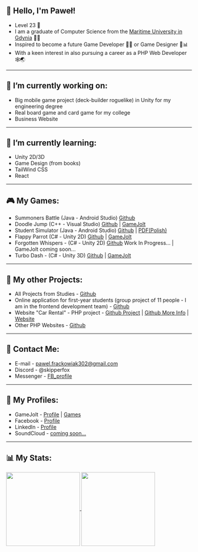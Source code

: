 ## 👋 Hello, I'm Paweł!

- Level 23 👾
- I am a graduate of Computer Science from the [Maritime University in Gdynia](https://umg.edu.pl) 👨‍🎓
- Inspired to become a future Game Developer 👨‍💻 or Game Designer 📝📊
- With a keen interest in also pursuing a career as a PHP Web Developer 🕸🌏

---

## 🔭 I’m currently working on:
  - Big mobile game project (deck-builder roguelike) in Unity for my engineering degree
  - Real board game and card game for my college
  - Business Website 

---

## 🌱 I’m currently learning:
  - Unity 2D/3D
  - Game Design (from books)
  - TailWind CSS
  - React

---

## 🎮 My Games:
  - Summoners Battle (Java - Android Studio) [Github](https://github.com/pfrackowiak01/Summoners_Battle_Game)
  - Doodle Jump (C++ - Visual Studio) [Github](https://github.com/pfrackowiak01/Doodle_Jump_Game) | [GameJolt](https://gamejolt.com/games/doodlejump/807497)
  - Student Simulator (Java - Android Studio) [Github](https://github.com/pfrackowiak01/Student_Simulator) | [PDF(Polish)](https://github.com/pfrackowiak01/Student_Simulator/blob/main/Opis_Aplikacji_Pawel_Frackowiak.pdf)
  - Flappy Parrot (C\# - Unity 2D) [Github](https://github.com/pfrackowiak01/Flappy_Parrot_Game) | [GameJolt](https://gamejolt.com/games/flappyparrot/817512)
  - Forgotten Whispers - (C\# - Unity 2D) [Github](https://github.com/pfrackowiak01/Forgotten_Whispers_Game) Work In Progress... | GameJolt coming soon...
  - Turbo Dash - (C\# - Unity 3D) [Github](https://github.com/pfrackowiak01/Turbo_Dash_Game) | [GameJolt](https://gamejolt.com/games/turbodash/829803)

---

## 📁 My other Projects:
  - All Projects from Studies - [Github](https://github.com/pfrackowiak01/Studies/blob/main/README.md)
  - Online application for first-year students (group project of 11 people - I am in the frontend development team) - [Github](https://github.com/magdadobek/AIIM1Project)
  - Website "Car Rental" - PHP project - [Github Project](https://github.com/pfrackowiak01/wypozyczalnia_samochodow) | [Github More Info](https://github.com/pfrackowiak01/Studies/blob/main/PSI%20-%20(5%20sem)/README.md) | [Website](https://foka.umg.edu.pl/~s47620/wypozyczalnia_samochodow/public/)
  - Other PHP Websites - [Github](https://github.com/pfrackowiak01/Studies/blob/main/PSI%20-%20(5%20sem)/README.md)

---

## 🤝 Contact Me:
  - E-mail - pawel.frackowiak302@gmail.com
  - Discord - @skipperfox
  - Messenger - [FB_profile](https://www.facebook.com/profile.php?id=100005886931485)

---

## 🔗 My Profiles:
  - GameJolt - [Profile](https://gamejolt.com/@SkipperFox) | [Games](https://gamejolt.com/@SkipperFox/games)
  - Facebook - [Profile](https://www.facebook.com/profile.php?id=100005886931485)
  - LinkedIn - [Profile](https://www.linkedin.com/in/paweł-frąckowiak-1a8019277/)
  - SoundCloud - [coming soon...](https://soundcloud.com/skipperfox)

---

## 📊 My Stats:

<a href="https://github.com/anuraghazra/github-readme-stats">
  <img height=200 align="center" src="https://github-readme-stats.vercel.app/api?username=pfrackowiak01&show_icons=true&rank_icon=github&theme=transparent" />
</a>
<a href="https://github.com/anuraghazra/convoychat">
  <img height=200 align="center" src="https://github-readme-stats.vercel.app/api/top-langs?username=pfrackowiak01&layout=compact&langs_count=8&card_width=320&theme=transparent" />
</a>


